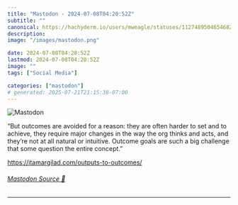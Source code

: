 ```yaml
---
title: "Mastodon - 2024-07-08T04:20:52Z"
subtitle: ""
canonical: https://hachyderm.io/users/mweagle/statuses/112748950465468234
description:
image: "/images/mastodon.png"

date: 2024-07-08T04:20:52Z
lastmod: 2024-07-08T04:20:52Z
image: ""
tags: ["Social Media"]

categories: ["mastodon"]
# generated: 2025-07-21T21:15:38-07:00
---
```

![Mastodon](/images/mastodon.png)

<p>“But outcomes are avoided for a reason: they are often harder to set and to achieve, they require major changes in the way the org thinks and acts, and they’re not at all natural or intuitive. Outcome goals are such a big challenge that some question the entire concept.”</p><p><a href="https://itamargilad.com/outputs-to-outcomes/" target="_blank" rel="nofollow noopener noreferrer" translate="no"><span class="invisible">https://</span><span class="ellipsis">itamargilad.com/outputs-to-out</span><span class="invisible">comes/</span></a></p>


###### [Mastodon Source 🐘](https://hachyderm.io/@mweagle/112748950465468234)

___
